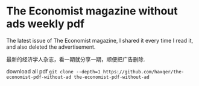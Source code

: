 # The Economist magazine without ads weekly pdf 


The latest issue of The Economist magazine, I shared it every time I read it, and also deleted the advertisement.

最新的经济学人杂志，看一期就分享一期，顺便把广告删除.

download all pdf
`git clone --depth=1 https://github.com/haxqer/the-economist-pdf-without-ad the-economist-pdf-without-ad`

